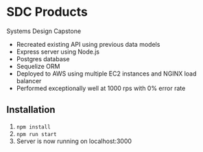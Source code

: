 # SDC Products

Systems Design Capstone

- Recreated existing API using previous data models
- Express server using Node.js
- Postgres database
- Sequelize ORM
- Deployed to AWS using multiple EC2 instances and NGINX load balancer
- Performed exceptionally well at 1000 rps with 0% error rate

## Installation

1. `npm install`
2. `npm run start`
3. Server is now running on localhost:3000
